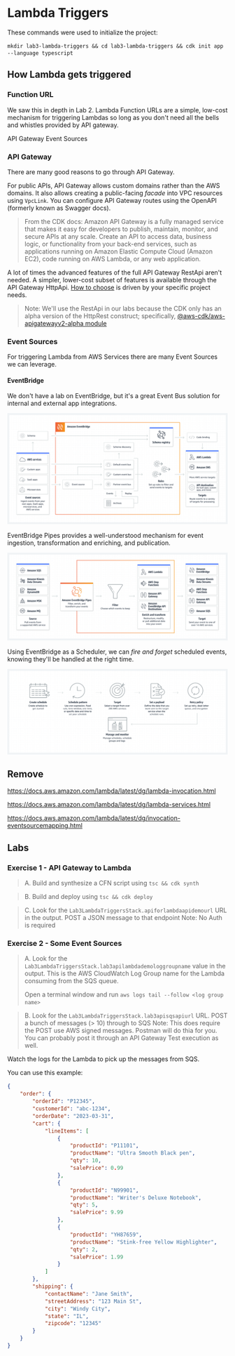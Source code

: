 # Lambda Triggers

These commands were used to initialize the project:
```shell
mkdir lab3-lambda-triggers && cd lab3-lambda-triggers && cdk init app --language typescript
```

## How Lambda gets triggered

### Function URL

We saw this in depth in Lab 2. Lambda Function URLs are a simple, low-cost mechanism for triggering 
Lambdas so long as you don't need all the bells and whistles provided by API gateway.

API Gateway
Event Sources

### API Gateway

There are many good reasons to go through API Gateway.

For public APIs, API Gateway allows custom domains rather than the AWS domains. It also allows 
creating a public-facing _facade_ into VPC resources using `VpcLink`. You can configure API Gateway 
routes using the OpenAPI (formerly known as Swagger docs).

>From the CDK docs:
>Amazon API Gateway is a fully managed service that makes it easy for developers to publish, maintain, 
>monitor, and secure APIs at any scale. Create an API to access data, business logic, or functionality 
>from your back-end services, such as applications running on Amazon Elastic Compute Cloud (Amazon EC2), 
>code running on AWS Lambda, or any web application.

A lot of times the advanced features of the full API Gateway RestApi aren't needed. A simpler, lower-cost 
subset of features is available through the API Gateway HttpApi. 
[How to choose](https://docs.aws.amazon.com/apigateway/latest/developerguide/http-api-vs-rest.html) is 
driven by your specific project needs.

> Note:  We'll use the RestApi in our labs because the CDK only has an alpha version of the HttpRest construct; specifically, 
> [@aws-cdk/aws-apigatewayv2-alpha module](https://docs.aws.amazon.com/cdk/api/v2/docs/aws-apigatewayv2-alpha-readme.html)  

### Event Sources 

For triggering Lambda from AWS Services there are many Event Sources we can leverage.

#### EventBridge

We don't have a lab on EventBridge, but it's a great Event Bus solution for internal and external app integrations.

![Event Bus](Amazon-EventBridge.png)

EventBridge Pipes provides a well-understood mechanism for event ingestion, transformation 
and enriching, and publication.

![EventBridge Pipes](Amazon-EventBridge-Pipes.png)

Using EventBridge as a Scheduler, we can _fire and forget_ scheduled events, knowing they'll be 
handled at the right time. 

![EventBridge Scheduler](Amazon-EventBridge-Scheduler.png)

## Remove

https://docs.aws.amazon.com/lambda/latest/dg/lambda-invocation.html

https://docs.aws.amazon.com/lambda/latest/dg/lambda-services.html

https://docs.aws.amazon.com/lambda/latest/dg/invocation-eventsourcemapping.html

## Labs

### Exercise 1 - API Gateway to Lambda

> A. Build and synthesize a CFN script using `tsc && cdk synth`

> B. Build and deploy using `tsc && cdk deploy`

> C. Look for the `Lab3LambdaTriggersStack.apiforlambdaapidemourl` URL in the output. POST a JSON message to that endpoint
> Note: No Auth is required

### Exercise 2 - Some Event Sources

> A. Look for the `Lab3LambdaTriggersStack.lab3apilambdademologgroupname` value in the output. This is the AWS CloudWatch 
> Log Group name for the Lambda consuming from the SQS queue.
> 
> Open a terminal window and run `aws logs tail --follow <log group name>`

> B. Look for the `Lab3LambdaTriggersStack.lab3apisqsapiurl` URL. POST a bunch of messages (> 10) through to SQS
> Note: This does require the POST use AWS signed messages. Postman will do thia for you. You can probably post it through
> an API Gateway Test execution as well.

Watch the logs for the Lambda to pick up the messages from SQS.

You can use this example:
```json
{
    "order": {
        "orderId": "P12345",
        "customerId": "abc-1234",
        "orderDate": "2023-03-31",
        "cart": {
            "lineItems": [
                {
                    "productId": "P11101",
                    "productName": "Ultra Smooth Black pen",
                    "qty": 10,
                    "salePrice": 0.99
                },
                {
                    "productId": "N99901",
                    "productName": "Writer's Deluxe Notebook",
                    "qty": 5,
                    "salePrice": 9.99
                },
                {
                    "productId": "YH87659",
                    "productName": "Stink-free Yellow Highlighter",
                    "qty": 2,
                    "salePrice": 1.99
                }
            ]
        },
        "shipping": {
            "contactName": "Jane Smith",
            "streetAddress": "123 Main St",
            "city": "Windy City",
            "state": "IL",
            "zipcode": "12345"
        }
    }
}
```
